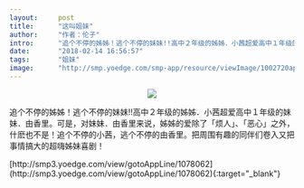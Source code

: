 ```yaml
---
layout:     post
title:      "这叫姐妹"
author:     "作者：伦子"
intro:      "追个不停的姊姊！逃个不停的妹妹!!高中２年级的姊姊．小茜超爱高中１年级的妹妹．由香里。可是，对妹妹．由香里来说，姊姊的爱除了「烦人」、「恶心」之外，什麽也不是！追个不停的小茜，逃个不停的由香里。把周围有趣的同伴们卷入又把事情搞大的超嗨姊妹喜剧！"
date:       "2018-02-14 16:56:57"
tags:       "姐妹"
image:      "http://smp.yoedge.com/smp-app/resource/viewImage/1002720appline.png"
---
```

<div style="text-align: center">
<p><img src="http://smp.yoedge.com/smp-app/resource/viewImage/1002720appline.png"/></p>
</div>
<p class="post-meta">
<span>追个不停的姊姊！逃个不停的妹妹!!高中２年级的姊姊．小茜超爱高中１年级的妹妹．由香里。可是，对妹妹．由香里来说，姊姊的爱除了「烦人」、「恶心」之外，什麽也不是！追个不停的小茜，逃个不停的由香里。把周围有趣的同伴们卷入又把事情搞大的超嗨姊妹喜剧！</span>
</p>
[http://smp3.yoedge.com/view/gotoAppLine/1078062](http://smp3.yoedge.com/view/gotoAppLine/1078062){:target="_blank"}


